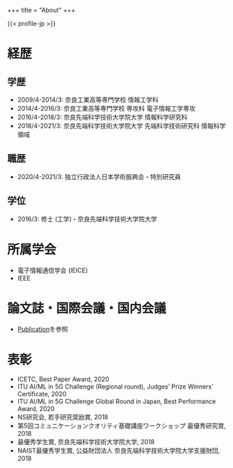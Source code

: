 +++
title = "About"
+++

{{< profile-jp >}}

# 経歴
## 学歴

- 2009/4-2014/3: 奈良工業高等専門学校 情報工学科
- 2014/4-2016/3: 奈良工業高等専門学校 専攻科 電子情報工学専攻
- 2016/4-2018/3: 奈良先端科学技術大学院大学 情報科学研究科
- 2018/4-2021/3: 奈良先端科学技術大学院大学 先端科学技術研究科 情報科学領域

## 職歴

- 2020/4-2021/3: 独立行政法人日本学術振興会・特別研究員

## 学位

- 2016/3: 修士 (工学)・奈良先端科学技術大学院大学

# 所属学会

- 電子情報通信学会 (IEICE)
- IEEE

# 論文誌・国際会議・国内会議
- [Publication](/#publication)を参照

# 表彰

- ICETC, Best Paper Award, 2020
- ITU AI/ML in 5G Challenge (Regional round), Judges’ Prize Winners’ Certificate, 2020
- ITU AI/ML in 5G Challenge Global Round in Japan, Best Performance Award, 2020
- NS研究会, 若手研究奨励賞, 2018
- 第5回コミュニケーションクオリティ基礎講座ワークショップ 最優秀研究賞, 2018
- 最優秀学生賞, 奈良先端科学技術大学院大学, 2018
- NAIST最優秀学生賞, 公益財団法人 奈良先端科学技術大学院大学支援財団, 2018

<!--  -->
<!-- # 奨学金 -->
<!--  -->
<!-- - 独立行政法人日本学生支援機構第一種奨学金の特に優れた業績による一部返済免除, 独立行政法人日本学生支援機構, 2020 -->
<!-- - 公益財団法人アイコム電子通信工学振興財団平成31年度(第16期)奨学生, 2019 -->
<!-- - 独立行政法人日本学生支援機構第一種奨学金の特に優れた業績による一部返済免除, 独立行政法人日本学生支援機構, 2018 -->
<!--  -->
<!-- # インターンシップ -->
<!--  -->
<!-- - 2019.8-2019.9 NTTコミュニケーション科学基礎研究所. -->
<!-- - CICP2019(NAIST学内プロジェクト), ‘‘Automatic Evacuation Guiding for Evacuation Drill’’, 500,000 yen, 2019.7.-2020.3. -->

